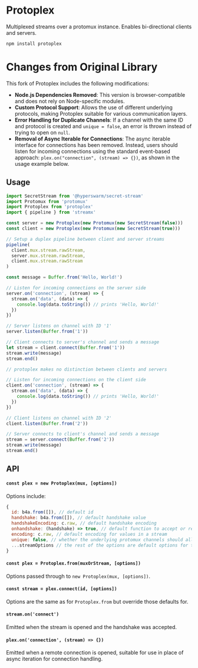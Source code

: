 # Protoplex

Multiplexed streams over a protomux instance. Enables bi-directional clients and servers.

`npm install protoplex`

# Changes from Original Library

This fork of Protoplex includes the following modifications:

- **Node.js Dependencies Removed**: This version is browser-compatible and does not rely on Node-specific modules.
- **Custom Protocol Support**: Allows the use of different underlying protocols, making Protoplex suitable for various communication layers.
- **Error Handling for Duplicate Channels**: If a channel with the same ID and protocol is created and `unique = false`, an error is thrown instead of trying to open on `null`.
- **Removal of Async Iterable for Connections**: The async iterable interface for connections has been removed. Instead, users should listen for incoming connections using the standard event-based approach: `plex.on("connection", (stream) => {})`, as shown in the usage example below.

## Usage
```js
import SecretStream from '@hyperswarm/secret-stream'
import Protomux from 'protomux'
import Protoplex from 'protoplex'
import { pipeline } from 'streamx'

const server = new Protoplex(new Protomux(new SecretStream(false)))
const client = new Protoplex(new Protomux(new SecretStream(true)))

// Setup a duplex pipeline between client and server streams
pipeline(
  client.mux.stream.rawStream,
  server.mux.stream.rawStream,
  client.mux.stream.rawStream
)

const message = Buffer.from('Hello, World!')

// Listen for incoming connections on the server side
server.on('connection', (stream) => {
  stream.on('data', (data) => {
    console.log(data.toString()) // prints 'Hello, World!'
  })
})

// Server listens on channel with ID '1'
server.listen(Buffer.from('1'))

// Client connects to server's channel and sends a message
let stream = client.connect(Buffer.from('1'))
stream.write(message)
stream.end()

// protoplex makes no distinction between clients and servers

// Listen for incoming connections on the client side
client.on('connection', (stream) => {
  stream.on('data', (data) => {
    console.log(data.toString()) // prints 'Hello, World!'
  })
})

// Client listens on channel with ID '2'
client.listen(Buffer.from('2'))

// Server connects to client's channel and sends a message
stream = server.connect(Buffer.from('2'))
stream.write(message)
stream.end()
```

## API

#### `const plex = new Protoplex(mux, [options])`

Options include:

```js
{
  id: b4a.from([]), // default id
  handshake: b4a.from([]), // default handshake value
  handshakeEncoding: c.raw, // default handshake encoding
  onhandshake: (handshake) => true, // default function to accept or reject connection
  encoding: c.raw, // default encoding for values in a stream
  unique: false, // whether the underlying protomux channels should allow multi opens for a given protcol, id pair
  ...streamOptions // the rest of the options are default options for the underlying Duplex streams
}
```

#### `const plex = Protoplex.from(muxOrStream, [options])`

Options passed through to `new Protoplex(mux, [options])`.

#### `const stream = plex.connect(id, [options])`

Options are the same as for `Protoplex.from` but override those defaults for.

#### `stream.on('connect')`

Emitted when the stream is opened and the handshake was accepted.

#### `plex.on('connection', (stream) => {})`

Emitted when a remote connection is opened, suitable for use in place of async iteration for connection handling.

